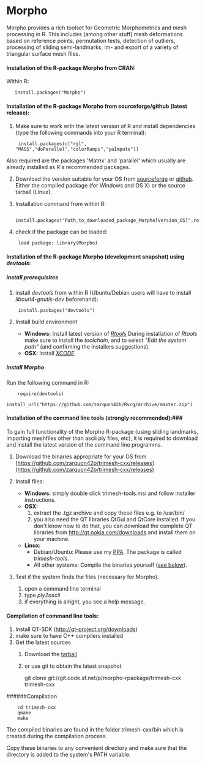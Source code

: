 Morpho
======
Morpho provides a rich toolset for Geometric Morphometrics and mesh processing in R. This includes (among other stuff) mesh deformations based on reference points, permutation tests, detection of outliers, processing of sliding semi-landmarks, im- and export of a variety of triangular surface mesh files.
#### Installation of the R-package Morpho from CRAN: ####

Within R:
       
       install.packages("Morpho")


#### Installation of the R-package Morpho from sourceforge/github (latest release): ####
1. Make sure to work with the latest version of R and install dependencies (type the following commands into your R terminal): 
     
            
        install.packages(c("rgl", "MASS","doParallel","colorRamps","yaImpute"))


  Also required are the packages 'Matrix' and 'parallel' which usually are already installed as R's recommended packages.


2. Download the version suitable for your OS from [sourceforge](https://sourceforge.net/projects/morpho-rpackage/) or [github](https://github.com/zarquon42b/Morpho/releases). Either the compiled package (for Windows and OS X) or the source tarball (Linux).

3. Installation command from within R: 
   
        install.packages("Path_to_downloaded_package_Morpho[Version_OS]",repos=NULL)

4. check if the package can be loaded:
        
        load package: library(Morpho)

#### Installation of the R-package Morpho (development snapshot) using *devtools*: ####
##### install prerequisites #####

1. install *devtools* from within R (Ubuntu/Debian users will have to install *libcurl4-gnutls-dev* beforehand):

        install.packages("devtools")

2. Install build environment
    * **Windows:** Install latest version of *[Rtools](http://cran.r-project.org/bin/windows/Rtools)*
During installation of *Rtools* make sure to install the *toolchain*, and to select *"Edit the system path"* (and confirming the installers suggestions).
    * **OSX:** Install *[XCODE](https://developer.apple.com/xcode/)*

##### install Morpho #####

Run the following command in R:
        
        require(devtools)
        install_url("https://github.com/zarquon42b/Rvcg/archive/master.zip")



#### Installation of the command line tools (strongly recommended):###
   To  gain full functionality of the Morpho R-package (using sliding landmarks, importing meshfiles other than ascii ply files, etc), it is required to download and install the latest version of the command line programms.

1. Download the binaries appropriate for your OS from [https://github.com/zarquon42b/trimesh-cxx/releases](https://github.com/zarquon42b/trimesh-cxx/releases)

2. Install files:
    * **Windows:** simply double click trimesh-tools.msi and follow installer instructions.
    * **OSX:**
        1. extract the .tgz archive and copy these files e.g. to /usr/bin/ 
        2. you also need the QT libraries QtGui and QtCore installed. If you don't know how to do that, you can download the complete QT libraries from http://qt.nokia.com/downloads and install them on your machine.
    * **Linux:** 
        * Debian/Ubuntu: Please use my [PPA](https://launchpad.net/~zarquon42/+archive/ppa). The package is called *trimesh-tools*.
        * All other systems: Compile the binaries yourself ([see below](\#compilation-of-command-line-tools)).

3. Test if the system finds the files (necessary for Morpho).
    1. open a command line terminal
    2. type *ply2ascii*
    3. if everything is alright, you see a help message.
	
   
#### Compilation of command line tools:   

  1. Install QT-SDK (http://qt-project.org/downloads)
  2. make sure to have C++ compilers installed
  3. Get the latest sources
       1. Download the [tarball](https://github.com/zarquon42b/trimesh-cxx/archive/0.2.5.tar.gz)
       2. or use git to obtain the latest snapshot
                    
            git clone git://git.code.sf.net/p/morpho-rpackage/trimesh-cxx trimesh-cxx
                
	

######Compilation

        cd trimesh-cxx
        qmake 
        make

The compiled binaries are found in the folder trimesh-cxx/bin which is created during the compilation process.

Copy these binaries to any convenient directory and make sure that the directory is added to the system's PATH variable.
